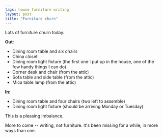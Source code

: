 ```yaml
---
tags: house furniture writing
layout: post
title: "Furniture churn"
---
```




<p>Lots of furniture churn today.</p>

<p><b>Out</b>:</p>

<ul>
  <li>Dining room table and six chairs</li>
  <li>China closet</li>
  <li>Dining room light fixture (the first one I put up in the
  house, one of the few handy things I can do)</li>
  <li>Corner desk and chair (from the attic)</li>
  <li>Sofa table and side table (from the attic)</li>
  <li>Mica table lamp (from the attic)</li>
</ul>

<p><b>In:</b></p>

<ul>
  <li>Dining room table and four chairs (two left to
  assemble)</li>
  <li>Dining room light fixture (should be arriving Monday or
  Tuesday)</li>
</ul>

<p>This is a pleasing imbalance.</p>

<p>More to come -- writing, not furniture. It's been missing for
a while, in more ways than one.</p>



